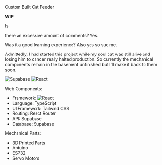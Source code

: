 Custom Built Cat Feeder

**WIP**

Is

there an excessive amount of comments? Yes.

Was it a good learning experience? Also yes so sue me.

Admittedly, I had started this project while my soul cat was still alive and losing him to cancer really halted production. So currently the mechanical components remain in the basement unfinished but I'll make it back to them soon.

![Supabase](https://img.shields.io/badge/Supabase-3ECF8E?style=for-the-badge&logo=supabase&logoColor=white)  ![React](https://img.shields.io/badge/react-%2320232a.svg?style=for-the-badge&logo=react&logoColor=%2361DAFB)

Web Components:
- Framework: ![React](https://img.shields.io/badge/react-%2320232a.svg?style=for-the-badge&logo=react&logoColor=%2361DAFB)
- Language: TypeScript
- UI Framework: Tailwind CSS
- Routing: React Router
- API: Supabase
- Database: Supabase

Mechanical Parts:
- 3D Printed Parts
- Arduino 
- ESP32
- Servo Motors
